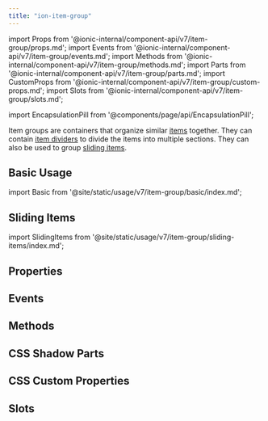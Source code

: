 ```yaml
---
title: "ion-item-group"
---
```

import Props from '@ionic-internal/component-api/v7/item-group/props.md';
import Events from '@ionic-internal/component-api/v7/item-group/events.md';
import Methods from '@ionic-internal/component-api/v7/item-group/methods.md';
import Parts from '@ionic-internal/component-api/v7/item-group/parts.md';
import CustomProps from '@ionic-internal/component-api/v7/item-group/custom-props.md';
import Slots from '@ionic-internal/component-api/v7/item-group/slots.md';

<head>
  <title>ion-item-group: Group Items to Divide into Multiple Sections</title>
  <meta name="description" content="Item groups are containers that organize similar items together. ion-item-groups can contain item dividers to divide the items into multiple sections. " />
</head>

import EncapsulationPill from '@components/page/api/EncapsulationPill';


Item groups are containers that organize similar [items](./item) together. They can contain [item dividers](./item-divider) to divide the items into multiple sections. They can also be used to group [sliding items](./item-sliding).

## Basic Usage

import Basic from '@site/static/usage/v7/item-group/basic/index.md';

<Basic />

## Sliding Items

import SlidingItems from '@site/static/usage/v7/item-group/sliding-items/index.md';

<SlidingItems />


## Properties
<Props />

## Events
<Events />

## Methods
<Methods />

## CSS Shadow Parts
<Parts />

## CSS Custom Properties
<CustomProps />

## Slots
<Slots />
